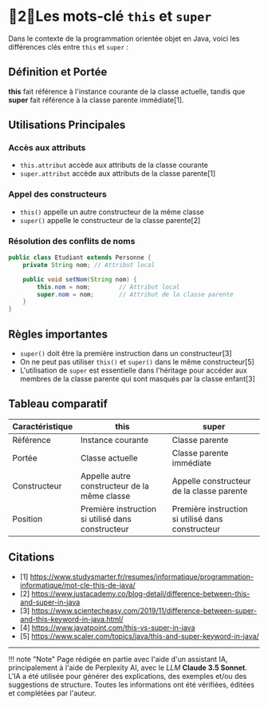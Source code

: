 # 🔸2🔸Les mots-clé `this` et `super`

Dans le contexte de la programmation orientée objet en Java, voici les différences clés entre `this` et `super` :

## Définition et Portée

**this** fait référence à l'instance courante de la classe actuelle, tandis que **super** fait référence à la classe
parente immédiate[1].

## Utilisations Principales

### Accès aux attributs

- `this.attribut` accède aux attributs de la classe courante
- `super.attribut` accède aux attributs de la classe parente[1]

### Appel des constructeurs

- `this()` appelle un autre constructeur de la même classe
- `super()` appelle le constructeur de la classe parente[2]

### Résolution des conflits de noms

```java
public class Etudiant extends Personne {
    private String nom; // Attribut local

    public void setNom(String nom) {
        this.nom = nom;        // Attribut local
        super.nom = nom;       // Attribut de la classe parente
    }
}
```

## Règles importantes

- `super()` doit être la première instruction dans un constructeur[3]
- On ne peut pas utiliser `this()` et `super()` dans le même constructeur[5]
- L'utilisation de `super` est essentielle dans l'héritage pour accéder aux membres de la classe parente qui sont
  masqués par la classe enfant[3]

## Tableau comparatif

| Caractéristique | this                                              | super                                             |
|-----------------|---------------------------------------------------|---------------------------------------------------|
| Référence       | Instance courante                                 | Classe parente                                    |
| Portée          | Classe actuelle                                   | Classe parente immédiate                          |
| Constructeur    | Appelle autre constructeur de la même classe      | Appelle constructeur de la classe parente         |
| Position        | Première instruction si utilisé dans constructeur | Première instruction si utilisé dans constructeur |

## Citations

- [1] https://www.studysmarter.fr/resumes/informatique/programmation-informatique/mot-cle-this-de-java/
- [2] https://www.justacademy.co/blog-detail/difference-between-this-and-super-in-java
- [3] https://www.scientecheasy.com/2019/11/difference-between-super-and-this-keyword-in-java.html/
- [4] https://www.javatpoint.com/this-vs-super-in-java
- [5] https://www.scaler.com/topics/java/this-and-super-keyword-in-java/




-------

!!! note "Note"
    Page rédigée en partie avec l'aide d'un assistant IA, principalement à l'aide de Perplexity AI, avec le *LLM* 
    **Claude 3.5 Sonnet**. L'IA a été utilisée pour générer des explications, des exemples et/ou des suggestions de 
    structure. Toutes les informations ont été vérifiées, éditées et complétées par l'auteur.
